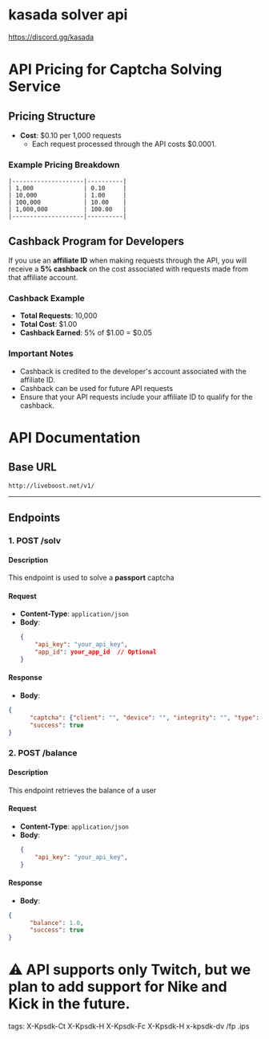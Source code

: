 # kasada solver api

https://discord.gg/kasada

# API Pricing for Captcha Solving Service

## Pricing Structure

- **Cost**: $0.10 per 1,000 requests
  - Each request processed through the API costs $0.0001.

### Example Pricing Breakdown

```  Number of Requests   Cost ($)  
|--------------------|----------|
| 1,000              | 0.10     |
| 10,000             | 1.00     |
| 100,000            | 10.00    |
| 1,000,000          | 100.00   |
|--------------------|----------|
```
## Cashback Program for Developers

If you use an **affiliate ID** when making requests through the API, you will receive a **5% cashback** on the cost associated with requests made from that affiliate account. 

### Cashback Example

- **Total Requests**: 10,000
- **Total Cost**: $1.00
- **Cashback Earned**: 5% of $1.00 = $0.05

### Important Notes
- Cashback is credited to the developer's account associated with the affiliate ID.
- Cashback can be used for future API requests
- Ensure that your API requests include your affiliate ID to qualify for the cashback.



# API Documentation

## Base URL
`http://liveboost.net/v1/`

---

## Endpoints

### 1. **POST /solv**

#### Description
This endpoint is used to solve a **passport** captcha

#### Request
- **Content-Type**: `application/json`
- **Body**:
  ```json
  {
      "api_key": "your_api_key",
      "app_id": your_app_id  // Optional
  }
  ```

#### Response
- **Body**:
```json
{
      "captcha": {"client": "", "device": "", "integrity": "", "type": "", "useragent": ""}, 
      "success": true
}
```

### 2. **POST /balance**

#### Description
This endpoint retrieves the balance of a user

#### Request
- **Content-Type**: `application/json`
- **Body**:
  ```json
  {
      "api_key": "your_api_key",
  }
  ```

#### Response
- **Body**:
```json
{
      "balance": 1.0, 
      "success": true
}
```

# ⚠️  API supports only Twitch, but we plan to add support for Nike and Kick in the future.

tags: 
X-Kpsdk-Ct
X-Kpsdk-H
X-Kpsdk-Fc
X-Kpsdk-H
x-kpsdk-dv
/fp
.ips





